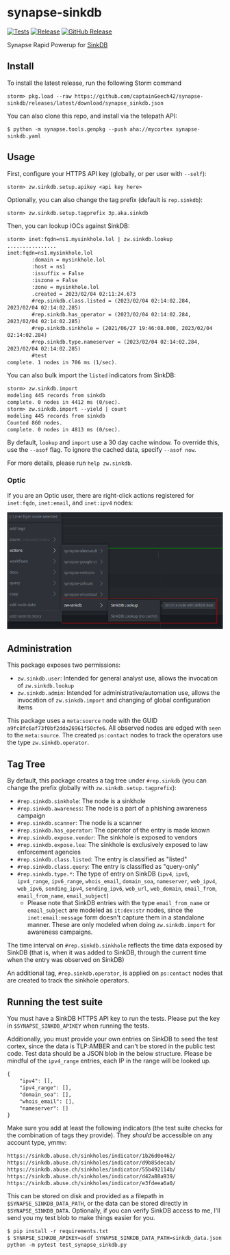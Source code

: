 # synapse-sinkdb
[![Tests](https://github.com/captainGeech42/synapse-sinkdb/actions/workflows/test.yml/badge.svg)](https://github.com/captainGeech42/synapse-sinkdb/actions/workflows/test.yml) [![Release](https://github.com/captainGeech42/synapse-sinkdb/actions/workflows/release.yml/badge.svg)](https://github.com/captainGeech42/synapse-sinkdb/actions/workflows/release.yml) [![GitHub Release](https://img.shields.io/github/release/captainGeech42/synapse-sinkdb.svg?style=flat)](https://github.com/captainGeech42/synapse-sinkdb/releases)

Synapse Rapid Powerup for [SinkDB](https://sinkdb.abuse.ch/)

## Install

To install the latest release, run the following Storm command

```
storm> pkg.load --raw https://github.com/captainGeech42/synapse-sinkdb/releases/latest/download/synapse_sinkdb.json
```

You can also clone this repo, and install via the telepath API:

```
$ python -m synapse.tools.genpkg --push aha://mycortex synapse-sinkdb.yaml
```

## Usage

First, configure your HTTPS API key (globally, or per user with `--self`):

```
storm> zw.sinkdb.setup.apikey <api key here>
```

Optionally, you can also change the tag prefix (default is `rep.sinkdb`):

```
storm> zw.sinkdb.setup.tagprefix 3p.aka.sinkdb
```

Then, you can lookup IOCs against SinkDB:

```
storm> inet:fqdn=ns1.mysinkhole.lol | zw.sinkdb.lookup
................
inet:fqdn=ns1.mysinkhole.lol
        :domain = mysinkhole.lol
        :host = ns1
        :issuffix = False
        :iszone = False
        :zone = mysinkhole.lol
        .created = 2023/02/04 02:11:24.673
        #rep.sinkdb.class.listed = (2023/02/04 02:14:02.284, 2023/02/04 02:14:02.285)
        #rep.sinkdb.has_operator = (2023/02/04 02:14:02.284, 2023/02/04 02:14:02.285)
        #rep.sinkdb.sinkhole = (2021/06/27 19:46:08.000, 2023/02/04 02:14:02.284)
        #rep.sinkdb.type.nameserver = (2023/02/04 02:14:02.284, 2023/02/04 02:14:02.285)
        #test
complete. 1 nodes in 706 ms (1/sec).
```

You can also bulk import the `listed` indicators from SinkDB:

```
storm> zw.sinkdb.import
modeling 445 records from sinkdb
complete. 0 nodes in 4412 ms (0/sec).
storm> zw.sinkdb.import --yield | count
modeling 445 records from sinkdb
Counted 860 nodes.
complete. 0 nodes in 4813 ms (0/sec).
```

By default, `lookup` and `import` use a 30 day cache window. To override this, use the `--asof` flag. To ignore the cached data, specify `--asof now`.

For more details, please run `help zw.sinkdb`.

### Optic

If you are an Optic user, there are right-click actions registered for `inet:fqdn`, `inet:email`, and `inet:ipv4` nodes:

![optic screenshot of sinkdb enrichment](./optic-actions.png)

## Administration

This package exposes two permissions:

* `zw.sinkdb.user`: Intended for general analyst use, allows the invocation of `zw.sinkdb.lookup`
* `zw.sinkdb.admin`: Intended for administrative/automation use, allows the invocation of `zw.sinkdb.import` and changing of global configuration items

This package uses a `meta:source` node with the GUID `a9fc8fc6af73f0bf2dda26961f50cfe6`. All observed nodes are edged with `seen` to the `meta:source`. The created `ps:contact` nodes to track the operators use the type `zw.sinkdb.operator`.

## Tag Tree

By default, this package creates a tag tree under `#rep.sinkdb` (you can change the prefix globally with `zw.sinkdb.setup.tagprefix`):

* `#rep.sinkdb.sinkhole`: The node is a sinkhole
* `#rep.sinkdb.awareness`: The node is a part of a phishing awareness campaign
* `#rep.sinkdb.scanner`: The node is a scanner
* `#rep.sinkdb.has_operator`: The operator of the entry is made known
* `#rep.sinkdb.expose.vendor`: The sinkhole is exposed to vendors
* `#rep.sinkdb.expose.lea`: The sinkhole is exclusively exposed to law enforcement agencies
* `#rep.sinkdb.class.listed`: The entry is classified as "listed"
* `#rep.sinkdb.class.query`: The entry is classified as "query-only"
* `#rep.sinkdb.type.*`: The type of entry on SinkDB (`ipv4`, `ipv6`, `ipv4_range`, `ipv6_range`, `whois_email`, `domain_soa`, `nameserver`, `web_ipv4`, `web_ipv6`, `sending_ipv4`, `sending_ipv6`, `web_url`, `web_domain`, `email_from`, `email_from_name`, `email_subject`)
  * Please note that SinkDB entries with the type `email_from_name` or `email_subject` are modeled as `it:dev:str` nodes, since the `inet:email:message` form doesn't capture them in a standalone manner. These are only modeled when doing `zw.sinkdb.import` for awareness campaigns.

The time interval on `#rep.sinkdb.sinkhole` reflects the time data exposed by SinkDB (that is, when it was added to SinkDB, through the current time when the entry was observed on SinkDB)

An additional tag, `#rep.sinkdb.operator`, is applied on `ps:contact` nodes that are created to track the sinkhole operators.

## Running the test suite

You must have a SinkDB HTTPS API key to run the tests. Please put the key in `$SYNAPSE_SINKDB_APIKEY` when running the tests.

Additionally, you must provide your own entries on SinkDB to seed the test cortex, since the data is TLP:AMBER and can't be stored in the public test code. Test data should be a JSON blob in the below structure. Please be mindful of the `ipv4_range` entries, each IP in the range will be looked up.

```
{
    "ipv4": [],
    "ipv4_range": [],
    "domain_soa": [],
    "whois_email": [],
    "nameserver": []
}
```

Make sure you add at least the following indicators (the test suite checks for the combination of tags they provide). They *should* be accessible on any account type, ymmv:

```
https://sinkdb.abuse.ch/sinkholes/indicator/1b26d0e462/
https://sinkdb.abuse.ch/sinkholes/indicator/d9b85decab/
https://sinkdb.abuse.ch/sinkholes/indicator/55b492114b/
https://sinkdb.abuse.ch/sinkholes/indicator/d42a88a939/
https://sinkdb.abuse.ch/sinkholes/indicator/e3fdeea6a0/
```

This can be stored on disk and provided as a filepath in `$SYNAPSE_SINKDB_DATA_PATH`, or the data can be stored directly in `$SYNAPSE_SINKDB_DATA`. Optionally, if you can verify SinkDB access to me, I'll send you my test blob to make things easier for you.

```
$ pip install -r requirements.txt
$ SYNAPSE_SINKDB_APIKEY=asdf SYNAPSE_SINKDB_DATA_PATH=sinkdb_data.json python -m pytest test_synapse_sinkdb.py
```